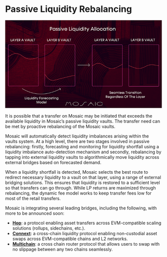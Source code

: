 # Passive Liquidity Rebalancing

![passive_liquidity_allocation](./passive-liquidity-allocation.png)

It is possible that a transfer on Mosaic may be initiated that exceeds the available liquidity in Mosaic’s passive 
liquidity vaults. The transfer need can be met by proactive rebalancing of the Mosaic vaults.

Mosaic will automatically detect liquidity imbalances arising within the vaults system. At a high level, there are two 
stages involved in passive rebalancing: firstly, forecasting and monitoring for liquidity shortfall using a liquidity 
imbalance auto-detection mechanism and secondly, rebalancing by tapping into external liquidity vaults to 
algorithmically move liquidity across external bridges based on forecasted demand.

When a liquidity shortfall is detected, Mosaic selects the best route to redirect necessary liquidity to a vault on that
layer, using a range of external bridging solutions. This ensures that liquidity is restored to a sufficient level so 
that transfers can go through. While LP returns are maximized through rebalancing, the dynamic fee model works to keep 
transfer fees low for most of the retail transfers.

Mosaic is integrating several leading bridges, including the following, with more to be announced soon:

* **[Hop](https://hop.exchange/)**: a protocol enabling asset transfers across EVM-compatible scaling solutions 
  (rollups, sidechains, etc.).
* **[Connext](https://connext.network/)**: a cross-chain liquidity protocol enabling non-custodial asset swaps 
  across EVM-compatible chains and L2 networks.
* **[Multichain](https://multichain.org/)**: a cross chain router protocol that allows users to swap with no 
  slippage between any two chains seamlessly.
 